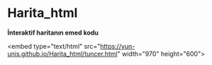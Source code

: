 # Harita_html



**İnteraktif haritanın emed kodu**


\<embed type="text/html" 
       src="https://yun-unis.github.io/Harita_html/tuncer.html" 
       width="970" height="600">



